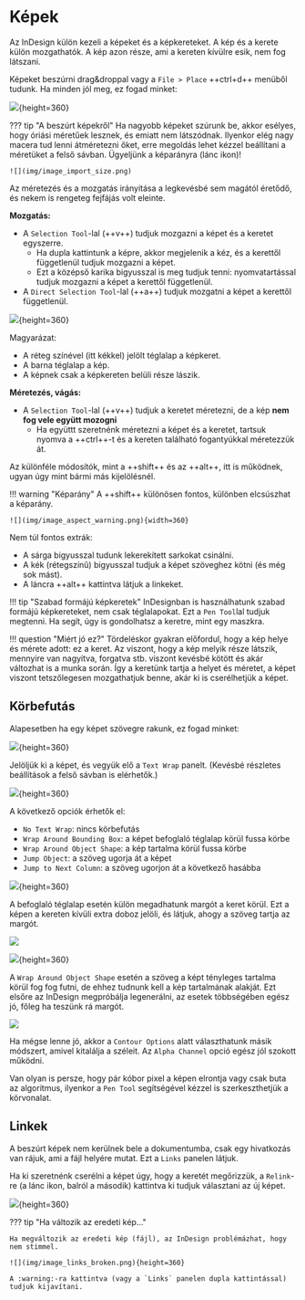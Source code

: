 # Képek

Az InDesign külön kezeli a képeket és a képkereteket. 
A kép és a kerete külön mozgathatók.
A kép azon része, ami a kereten kívülre esik, nem fog látszani.

Képeket beszúrni drag&droppal vagy a `File > Place` ++ctrl+d++ menüből tudunk. 
Ha minden jól meg, ez fogad minket:

![](img/image_gizmos.png){height=360}

??? tip "A beszúrt képekről"
    Ha nagyobb képeket szúrunk be, akkor esélyes, hogy óriási méretűek lesznek, és emiatt nem látszódnak. Ilyenkor elég nagy macera tud lenni átméretezni őket, erre megoldás lehet kézzel beállítani a méretüket a felső sávban. Ügyeljünk a képarányra (lánc ikon)!

    ![](img/image_import_size.png)


Az méretezés és a mozgatás irányítása a legkevésbé sem magától éretődő, és nekem is rengeteg fejfájás volt eleinte.

**Mozgatás:**

- A `Selection Tool`-lal (++v++) tudjuk mozgazni a képet és a keretet egyszerre.
    - Ha dupla kattintunk a képre, akkor megjelenik a kéz, és a kerettől függetlenül tudjuk mozgazni a képet.
    - Ezt a középső karika bigyusszal is meg tudjuk tenni: nyomvatartással tudjuk mozgazni a képet a kerettől függetlenül. 
- A `Direct Selection Tool`-lal (++a++) tudjuk mozgatni a képet a kerettől függetlenül.

![](img/image_frame_example.png){height=360}

Magyarázat:

- A réteg színével (itt kékkel) jelölt téglalap a képkeret.
- A barna téglalap a kép. 
- A képnek csak a képkereten belüli része lászik.

**Méretezés, vágás:**

- A `Selection Tool`-lal (++v++) tudjuk a keretet méretezni, de a kép **nem fog vele együtt mozogni**
    - Ha együttt szeretnénk méretezni a képet és a keretet, tartsuk nyomva a ++ctrl++-t és a kereten található fogantyúkkal méretezzük át.

Az különféle módosítók, mint a ++shift++ és az ++alt++, itt is működnek, ugyan úgy mint bármi más kijelölésnél.

!!! warning "Képarány"
    A ++shift++ különösen fontos, különben elcsúszhat a képarány.
    
    ![](img/image_aspect_warning.png){width=360}

Nem túl fontos extrák:

- A sárga bigyusszal tudunk lekerekített sarkokat csinálni.
- A kék (rétegszínű) bigyusszal tudjuk a képet szöveghez kötni (és még sok mást).
- A láncra ++alt++ kattintva látjuk a linkeket.

!!! tip "Szabad formájú képkeretek"
    InDesignban is használhatunk szabad formájú képkereteket, nem csak téglalapokat. Ezt a `Pen Tool`lal tudjuk megtenni.
    Ha segít, úgy is gondolhatsz a keretre, mint egy maszkra. 

!!! question "Miért jó ez?"
    Tördeléskor gyakran előfordul, hogy a kép helye és mérete adott: ez a keret. Az viszont, hogy a kép melyik része látszik, mennyire van nagyítva, forgatva stb. viszont kevésbé kötött és akár változhat is a munka során. Így a keretünk tartja a helyet és méretet, a képet viszont tetszőlegesen mozgathatjuk benne, akár ki is cserélhetjük a képet.

## Körbefutás

Alapesetben ha egy képet szövegre rakunk, ez fogad minket:

![](img/image_wrap_over.png){height=360}

Jelöljük ki a képet, és vegyük elő a `Text Wrap` panelt.
(Kevésbé részletes beállítások a felső sávban is elérhetők.)

![](img/image_wrap_panel_nowrap.png){height=360}

A következő opciók érhetők el:

- `No Text Wrap`: nincs körbefutás
- `Wrap Around Bounding Box`: a képet befoglaló téglalap körül fussa körbe
- `Wrap Around Object Shape`: a kép tartalma körül fussa körbe
- `Jump Object`: a szöveg ugorja át a képet
- `Jump to Next Column`: a szöveg ugorjon át a következő hasábba

![](img/image_wrap_panel_box.png){height=360}

A befoglaló téglalap esetén külön megadhatunk margót a keret körül. Ezt a képen a kereten kívüli extra doboz jelöli, és látjuk, ahogy a szöveg tartja az margót.

![](img/image_wrap_box_margin.png)

![](img/image_wrap_panel_shape.png){height=360}

A `Wrap Around Object Shape` esetén a szöveg a képt tényleges tartalma körül fog fog futni, de ehhez tudnunk kell a kép tartalmának alakját. Ezt elsőre az InDesign megpróbálja legenerálni, az esetek többségében egész jó, főleg ha teszünk rá margót. 

![](img/image_wrap_shape.png)

Ha mégse lenne jó, akkor a `Contour Options` alatt választhatunk másik módszert, amivel kitalálja a széleit. Az `Alpha Channel` opció egész jól szokott működni.

Van olyan is persze, hogy pár kóbor pixel a képen elrontja vagy csak buta az algoritmus, ilyenkor a `Pen Tool` segítségével kézzel is szerkeszthetjük a körvonalat. 

<!-- TODO: gányolás extra formákkal admonition -> csoportosítás -->
<!-- TODO: szétcsúszó szöveg, egy szavas sorok -->
<!-- TODO: ignore text wrap pl oldalszámhoz -->

## Linkek

A beszúrt képek nem kerülnek bele a dokumentumba, csak egy hivatkozás van rájuk, ami a fájl helyére mutat. Ezt a `Links` panelen látjuk.

Ha ki szeretnénk cserélni a képet úgy, hogy a keretét megőrizzük, a `Relink`-re (a lánc ikon, balról a második) kattintva ki tudjuk választani az új képet.

![](img/image_links.png){height=360}

??? tip "Ha változik az eredeti kép..."

    Ha megváltozik az eredeti kép (fájl), az InDesign problémázhat, hogy nem stimmel. 

    ![](img/image_links_broken.png){height=360}

    A :warning:-ra kattintva (vagy a `Links` panelen dupla kattintással) tudjuk kijavítani.


